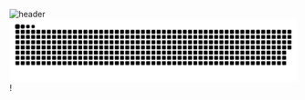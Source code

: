 ![header](https://capsule-render.vercel.app/api?type=waving&color=gradient&height=256&section=header&text=Hello%20World!&fontSize=75&animation=fadeIn&fontAlignY=38&desc=Welcome%20to%20my%20GitHub%20profile!%20Put%20stars,%20fork%20and%20contribute!&descAlignY=51&descAlign=62)
![github contribution grid snake animation](https://raw.githubusercontent.com/teuchezh/teuchezh/output/github-contribution-grid-snake-dark.svg#gh-dark-mode-only)!

